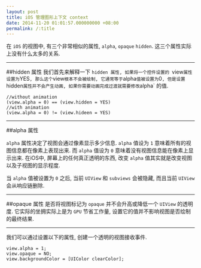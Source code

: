 ```yaml
---
layout: post
title: iOS 管理图形上下文 context
date: 2014-11-20 01:01:57.000000000 +08:00
permalink: /:title
---
```

在 `iOS` 的视图中, 有三个非常相似的属性, `alpha`, `opaque` `hidden`. 这三个属性实际上没有什么太多的关系.

----
##hidden 属性
我们首先来解释一下 `hidden 属性, 如果将一个控件设置的 `view` 属性设置为 `YES` , 那么这个 `view` 根本不会被绘制, 它通常等于 `alpha` 值被设置为 `0`, 但是设置 `hidden` 属性并不会产生动画, 如果你需要动画完成过渡就需要修改 `alpha` 的值.

~~~
//without animation
(view.alpha = 0) == (view.hidden = YES)
//with animation
(view.alpha = 0) != (view.hideen = YES)
~~~
	
---
##alpha 属性

`alpha` 属性决定了视图会通过像素显示多少信息. `alpha` 值设为 `1` 意味着所有的视图信息都在像素上表现出来. 而 `alpha` 值设为 `0` 意味着没有视图信息能在像素上显示出来. 在iOS中, 屏幕上的任何真正透明的东西, 改变 `alpha` 值其实就是改变视图以及子视图的显示程度.

当 `alpha` 值被设置为 `0` 之后, 当前 `UIView` 和 `subviews` 会被隐藏, 而且当前 `UIView` 会从响应链删除.

---
##opaque 属性
是否将视图标记为 `opaque` 并不会升高或降低一个 `UIView` 的透明度. 它实际的坐拥实际上是为 `GPU` 节省工作量, 设置它的值并不影响视图是否绘制的最终结果.

---
我们可以通过设置以下的属性, 创建一个透明的视图接收事件.

~~~
view.alpha = 1;
view.opaque = NO;
view.backgroundColor = [UIColor clearColor];
~~~
